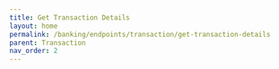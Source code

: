 ```yaml
---
title: Get Transaction Details
layout: home
permalink: /banking/endpoints/transaction/get-transaction-details
parent: Transaction
nav_order: 2
---
```

